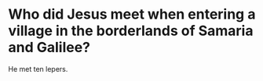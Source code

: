 # Who did Jesus meet when entering a village in the borderlands of Samaria and Galilee?

He met ten lepers.
